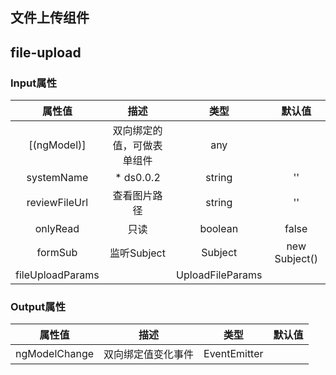 ## 文件上传组件

## file-upload

### Input属性

| 属性值 | 描述 | 类型 | 默认值 |
| :----: | :----:| :----: | :----:  |
| [(ngModel)] | 双向绑定的值，可做表单组件 | any |  | 
| systemName | * ds0.0.2 | string | '' | 
| reviewFileUrl | 查看图片路径 | string | '' | 
| onlyRead | 只读 | boolean | false | 
| formSub | 监听Subject | Subject<FormSubject> | new Subject() | 
| fileUploadParams |  | UploadFileParams |  | 


### Output属性

| 属性值 | 描述 | 类型 | 默认值 |
| :----: | :----:| :----: | :----:  |
| ngModelChange | 双向绑定值变化事件 | EventEmitter<any> |  | 


